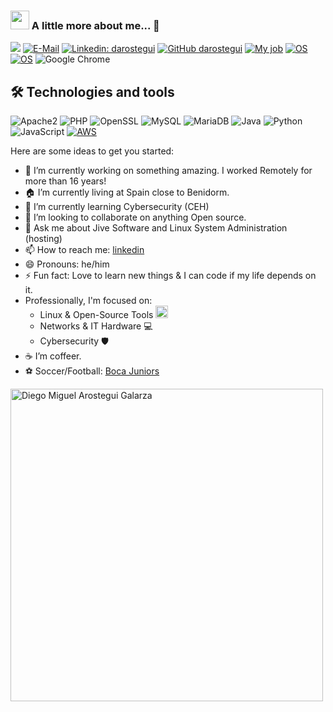 ### <img src="https://media.giphy.com/media/du3J3cXyzhj75IOgvA/giphy.gif" width="30"> A little more about me...  👋
![](https://komarev.com/ghpvc/?username=darostegui)
[![E-Mail](https://img.shields.io/badge/email-reveal-2a8?style=flat-square&logo=gmail&logoColor=white)](https://mailhide.io/e/HPBZmwOe)
[![Linkedin: darostegui](https://img.shields.io/badge/-darostegui-blue?style=flat-square&logo=Linkedin&logoColor=white&link=https://www.linkedin.com/in/darostegui/)](https://www.linkedin.com/in/darostegui/)
[![GitHub darostegui](https://img.shields.io/github/followers/darostegui?label=follow&style=social)](https://github.com/darostegui)
[![My job](https://img.shields.io/badge/My%20job-Jive-success?style=flat-square&logo=github&logoColor=white)](https://www.jivesoftware.com/)
[![OS](https://img.shields.io/badge/OS-Windows%2010-informational?style=flat-square&logo=windows&logoColor=white)](https://en.wikipedia.org/wiki/Windows)
[![OS](https://img.shields.io/badge/OS-Linux-informational?style=flat-square&logo=linux&logoColor=white)](https://en.wikipedia.org/wiki/Linux)
![Google Chrome](https://img.shields.io/badge/Chrome-black?style=flat-square&logo=google-chrome)

## 🛠  Technologies and tools

![Apache2](https://img.shields.io/badge/Apache2-black?style=flat-square&logo=apache)
![PHP](https://img.shields.io/badge/PHP-black?style=flat-square&logo=php)
![OpenSSL](https://img.shields.io/badge/OpenSSL-black?style=flat-square&logo=openssl)
![MySQL](https://img.shields.io/badge/-MySQL-black?style=flat-square&logo=mysql)
![MariaDB](https://img.shields.io/badge/MariaDB-black?style=flat-square&logo=mariadb)
![Java](https://img.shields.io/badge/Java-black?style=flat-square&logo=java)
![Python](https://img.shields.io/badge/-Python-black?style=flat-square&logo=Python)
![JavaScript](https://img.shields.io/badge/-JavaScript-black?style=flat-square&logo=javascript)
[![AWS](https://img.shields.io/badge/Learning-AWS-FF9900?style=flat-square&logo=amazon-aws&logoColor=white)](https://github.com/darostegui)


Here are some ideas to get you started:

- 🔭 I’m currently working on something amazing. I worked Remotely for more than 16 years!
- 🏠 I’m currently living at Spain close to Benidorm.
- 🌱 I’m currently learning Cybersecurity (CEH)
- 👯 I’m looking to collaborate on anything Open source.
- 💬 Ask me about Jive Software and Linux System Administration (hosting)
- 📫 How to reach me: [linkedin](https://www.linkedin.com/in/darostegui/)
- 😄 Pronouns: he/him
- ⚡ Fun fact: Love to learn new things & I can code if my life depends on it.
- Professionally, I'm focused on:
  * Linux & Open-Source Tools <img src="https://media.giphy.com/media/qbFGJjbTm0SPe/giphy.gif" width="20" height="20" alt="Linux Administrator">
  * Networks & IT Hardware 💻
  * Cybersecurity 🛡️
- ☕️ I’m coffeer.
- ⚽ Soccer/Football: [Boca Juniors](https://en.wikipedia.org/wiki/Boca_Juniors)

<img src="https://user-images.githubusercontent.com/61184284/116823190-66481e80-ab83-11eb-9e5c-676c4f060ce1.png" width="500" height="500" alt="Diego Miguel Arostegui Galarza">
